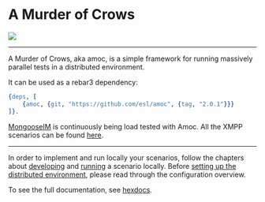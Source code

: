 # A Murder of Crows
[![](https://github.com/esl/amoc/workflows/CI/badge.svg)](https://github.com/esl/amoc/actions?query=workflow%3ACI)

----------------------------------------------------------------------------------------------
A Murder of Crows, aka amoc, is a simple framework for running massively parallel tests in a distributed environment.

It can be used as a rebar3 dependency:
```erlang
{deps, [
    {amoc, {git, "https://github.com/esl/amoc", {tag, "2.0.1"}}}
]}.
```
[MongooseIM](https://github.com/esl/MongooseIM) is continuously being load tested with Amoc.
All the XMPP scenarios can be found [here](https://github.com/esl/amoc-arsenal-xmpp).

---------------------------------------------------------------------
In order to implement and run locally your scenarios, follow the chapters about
[developing](guides/scenario.md) and [running](guides/local-run.md) a scenario
locally.
Before [setting up the distributed environment](guides/distributed.md),
please read through the configuration overview.

To see the full documentation, see [hexdocs](https://hexdocs.pm/amoc).
